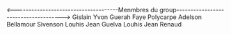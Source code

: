 <-------------------------------------Menmbres du group------------------------------------->
Gislain Yvon Guerah Faye
Polycarpe Adelson
Bellamour Sivenson
Louhis Jean Guelva
Louhis Jean Renaud
